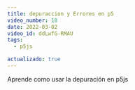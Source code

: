```yaml
---
title: depuraccion y Errores en p5
video_number: 18
date: 2022-03-02
video_id: ddLwfG-RMAU
tags:
  - p5js

actualizado: true
---
```


Aprende como usar la depuración en p5js
